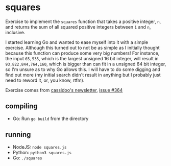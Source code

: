 # squares

Exercise to implement the `squares` function that takes a positive integer, `n`, and returns the sum of all squared positive integers between `1` and `n`, inclusive.

I started learning Go and wanted to ease myself into it with a simple exercise. Although this turned out to not be as simple as I initially thought because this function can produce some very big numbers! For instance, the input `65,535`, which is the largest unsigned 16 bit integer, will result in `93,822,844,764,160`, which is bigger than can fit in a unsigned 64 bit integer, so I'm unsure as to why Go allows this. I will have to do some digging and find out more (my initial search didn't result in anything but I probably just need to reword it, or, you know, rtfm).

Exercise comes from [cassidoo's newsletter](https://cassidoo.co/newsletter/), [issue #364](https://buttondown.com/cassidoo/archive/fff/)

## compiling
* Go: Run `go build` from the directory

## running
* NodeJS: `node squares.js`
* Python: `python3 squares.js`
* Go: `./squares`
